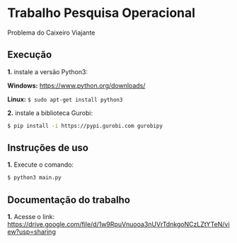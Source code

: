 # Trabalho Pesquisa Operacional

Problema do Caixeiro Viajante

## Execução
**1.** instale a versão Python3: 

**Windows:** https://www.python.org/downloads/

**Linux:** `$ sudo apt-get install python3`

**2.** instale a biblioteca Gurobi: 

```bash
$ pip install -i https://pypi.gurobi.com gurobipy
```

## Instruções de uso

**1.** Execute o comando:

```bash
$ python3 main.py
```
## Documentação do trabalho

**1.** Acesse o link: https://drive.google.com/file/d/1w9RpuVnuooa3nUVrTdnkgoNCzLZtYTeN/view?usp=sharing
